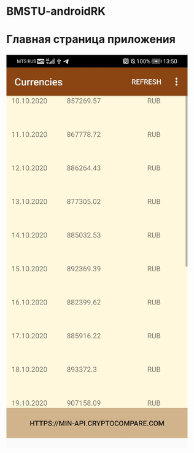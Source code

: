 # BMSTU-androidRK

# Главная страница приложения <h5>

![Main Page of Application](https://github.com/LysenkoAnastasia/BMSTU-androidRK/blob/alena_branch/MainPage.jpg)
